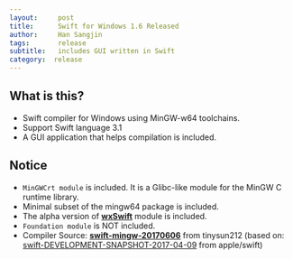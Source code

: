 ```yaml
---
layout:     post
title:      Swift for Windows 1.6 Released
author:     Han Sangjin
tags: 		release
subtitle:  	includes GUI written in Swift
category:  release
---
```

<!-- Start Writing Below in Markdown -->

What is this?
-------------
- Swift compiler for Windows using MinGW-w64 toolchains.
- Support Swift language 3.1
- A GUI application that helps compilation is included.

Notice
-------
- `MinGWCrt module` is included. It is a Glibc-like module for the MinGW C runtime library.
- Minimal subset of the mingw64 package is included.
- The alpha version of <b>[wxSwift](http://www.wxswift.org)</b> module is included.
- `Foundation module` is NOT included.
- Compiler Source: <b>[swift-mingw-20170606](https://github.com/tinysun212/swift-windows/releases/tag/swift-mingw-20170606)</b> from tinysun212
   (based on: [swift-DEVELOPMENT-SNAPSHOT-2017-04-09](https://github.com/apple/swift/releases/tag/swift-DEVELOPMENT-SNAPSHOT-2017-04-09-a) from apple/swift)

